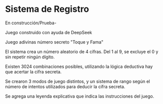 <h1> Sistema de Registro</h1>

En construcción/Prueba-

Juego construido con ayuda de DeepSeek

Juego adivinas número secreto "Toque y Fama"

El sistema crea un número aleatorio de 4 cífras. Del 1 al 9, se excluye el 0 y sin repetir ningún dígito.

Existen 3024 combinaciones posibles, utilizando la lógica deductiva hay que acertar la cifra secreta.

Se crearon 3 modos de juego distintos, y un sistema de rango según el número de intentos utilizados para deducir la cifra secreta.

Se agrega una leyenda explicativa que indica las instrucciones del juego.

